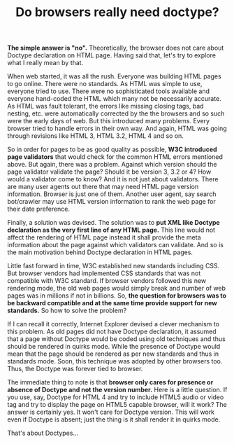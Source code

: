 ﻿---
title: Do browsers really need doctype?
template: blogPages
blog:
    published: "2015-06-28"
    modified: "2015-06-30"
    author: harshal
    tags:
        - HTML
        - Fundamentals
---
**The simple answer is "no".** Theoretically, the browser does not care about Doctype declaration on HTML page.
Having said that, let's try to explore what I really mean by that.

When web started, it was all the rush.
Everyone was building HTML pages to go online. There were no standards.
As HTML was simple to use, everyone tried to use.
There were no sophisticated tools available and everyone hand-coded the HTML which many not be necessarily accurate.
As HTML was fault tolerant, the errors like missing closing tags, bad nesting, etc. were automatically corrected by the the browsers and so such were the early days of web.
But this introduced many problems. Every browser tried to handle errors in their own way.
And again, HTML was going through revisions like HTML 3, HTML 3.2, HTML 4 and so on.

So in order for pages to be as good quality as possible, **W3C introduced page validators** that would check for the common HTML errors mentioned above.
But again, there was a problem. Against which version should the page validator validate the page?
Should it be version 3, 3.2 or 4? How would a validator come to know? And it is not just about validators.
There are many user agents out there that may need HTML page version information.
Browser is just one of them. Another user agent, say search bot/crawler may use HTML version information to rank the web page for their date preference.

Finally, a solution was devised. The solution was to **put XML like Doctype declaration as the very first line of any HTML page.**
This line would not affect the rendering of HTML page instead it shall provide the meta information about the page against which validators can validate.
And so is the main motivation behind Doctype declaration in HTML pages.

Little fast forward in time, W3C established new standards including CSS.
But browser vendors had implemented CSS standards that was not compatible with W3C standard.
If browser vendors followed this new rendering mode, the old web pages would simply break and number of web pages was in millions if not in billions.
So, **the question for browsers was to be backward compatible and at the same time provide support for new standards.**
So how to solve the problem?

If I can recall it correctly, Internet Explorer devised a clever mechanism to this problem.
As old pages did not have Doctype declaration, it assumed that a page without Doctype would be coded using old techniques and thus should be rendered in quirks mode.
While the presence of Doctype would mean that the page should be rendered as per new standards and thus in standards mode.
Soon, this technique was adopted by other browsers too. Thus, the Doctype was forever tied to browser.

The immediate thing to note is that **browser only cares for presence or absence of Doctype and not the version number.**
Here is a little question. If you use, say, Doctype for HTML 4 and try to include HTML5 audio or video tag and try to display the page on HTML5 capable browser, will it work?
The answer is certainly yes. It won't care for Doctype version. This will work even if Doctype is absent; just the thing is it shall render it in quirks mode.

That's about Doctypes...